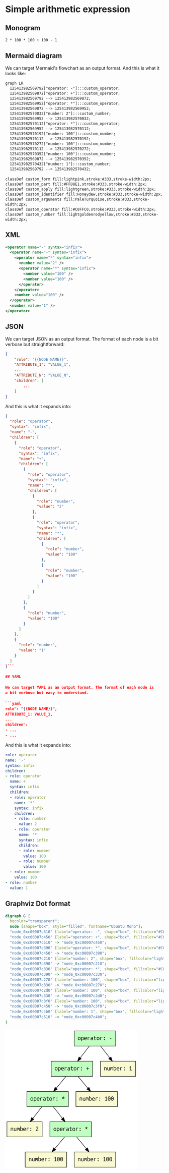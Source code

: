 # Simple arithmetic expression

## Monogram

```txt
2 * 100 * 100 + 100 - 1
```

## Mermaid diagram

We can target Mermaid's flowchart as an output format. 
And this is what it looks like:

```mermaid
graph LR
  125413982569792["operator: -"]:::custom_operator;
  125413982569872["operator: +"]:::custom_operator;
  125413982569792 --> 125413982569872;
  125413982569952["operator: *"]:::custom_operator;
  125413982569872 --> 125413982569952;
  125413982570032["number: 2"]:::custom_number;
  125413982569952 --> 125413982570032;
  125413982570112["operator: *"]:::custom_operator;
  125413982569952 --> 125413982570112;
  125413982570192["number: 100"]:::custom_number;
  125413982570112 --> 125413982570192;
  125413982570272["number: 100"]:::custom_number;
  125413982570112 --> 125413982570272;
  125413982570352["number: 100"]:::custom_number;
  125413982569872 --> 125413982570352;
  125413982570432["number: 1"]:::custom_number;
  125413982569792 --> 125413982570432;

classDef custom_form fill:lightpink,stroke:#333,stroke-width:2px;
classDef custom_part fill:#FFD8E1,stroke:#333,stroke-width:2px;
classDef custom_apply fill:lightgreen,stroke:#333,stroke-width:2px;
classDef custom_identifier fill:Honeydew,stroke:#333,stroke-width:2px;
classDef custom_arguments fill:PaleTurquoise,stroke:#333,stroke-width:2px;
classDef custom_operator fill:#C0FFC0,stroke:#333,stroke-width:2px;
classDef custom_number fill:lightgoldenrodyellow,stroke:#333,stroke-width:2px;

```

## XML

```xml
<operator name="-" syntax="infix">
  <operator name="+" syntax="infix">
    <operator name="*" syntax="infix">
      <number value="2" />
      <operator name="*" syntax="infix">
        <number value="100" />
        <number value="100" />
      </operator>
    </operator>
    <number value="100" />
  </operator>
  <number value="1" />
</operator>
```

## JSON

We can target JSON as an output format. The format of each node is
a bit verbose but straightforward:

```json
{
    "role": "{{NODE NAME}}",
    "ATTRIBUTE_1": "VALUE_1", 
    ... 
    "ATTRIBUTE_N": "VALUE_N",
    "children": [ 
        ...
    ]
}
```

And this is what it expands into:

```json
{
  "role": "operator",
  "syntax": "infix",
  "name": "-",
  "children": [
    {
      "role": "operator",
      "syntax": "infix",
      "name": "+",
      "children": [
        {
          "role": "operator",
          "syntax": "infix",
          "name": "*",
          "children": [
            {
              "role": "number",
              "value": "2"
            },
            {
              "role": "operator",
              "syntax": "infix",
              "name": "*",
              "children": [
                {
                  "role": "number",
                  "value": "100"
                },
                {
                  "role": "number",
                  "value": "100"
                }
              ]
            }
          ]
        },
        {
          "role": "number",
          "value": "100"
        }
      ]
    },
    {
      "role": "number",
      "value": "1"
    }
  ]
}```

## YAML

We can target YAML as an output format. The format of each node is
a bit verbose but easy to understand.

```yaml
role": "{{NODE NAME}}",
ATTRIBUTE_1: VALUE_1,
...
children": 
- ...
- ...
```

And this is what it expands into:


```yaml
role: operator
name: '-'
syntax: infix
children:
- role: operator
  name: +
  syntax: infix
  children:
  - role: operator
    name: '*'
    syntax: infix
    children:
    - role: number
      value: 2
    - role: operator
      name: '*'
      syntax: infix
      children:
      - role: number
        value: 100
      - role: number
        value: 100
  - role: number
    value: 100
- role: number
  value: 1

```

## Graphviz Dot format

```dot
digraph G {
  bgcolor="transparent";
  node [shape="box", style="filled", fontname="Ubuntu Mono"];
  "node_0xc00007c510" [label="operator: -", shape="box", fillcolor="#C0FFC0"];
  "node_0xc00007c450" [label="operator: +", shape="box", fillcolor="#C0FFC0"];
  "node_0xc00007c510" -> "node_0xc00007c450";
  "node_0xc00007c390" [label="operator: *", shape="box", fillcolor="#C0FFC0"];
  "node_0xc00007c450" -> "node_0xc00007c390";
  "node_0xc00007c210" [label="number: 2", shape="box", fillcolor="lightgoldenrodyellow"];
  "node_0xc00007c390" -> "node_0xc00007c210";
  "node_0xc00007c330" [label="operator: *", shape="box", fillcolor="#C0FFC0"];
  "node_0xc00007c390" -> "node_0xc00007c330";
  "node_0xc00007c270" [label="number: 100", shape="box", fillcolor="lightgoldenrodyellow"];
  "node_0xc00007c330" -> "node_0xc00007c270";
  "node_0xc00007c2d0" [label="number: 100", shape="box", fillcolor="lightgoldenrodyellow"];
  "node_0xc00007c330" -> "node_0xc00007c2d0";
  "node_0xc00007c3f0" [label="number: 100", shape="box", fillcolor="lightgoldenrodyellow"];
  "node_0xc00007c450" -> "node_0xc00007c3f0";
  "node_0xc00007c4b0" [label="number: 1", shape="box", fillcolor="lightgoldenrodyellow"];
  "node_0xc00007c510" -> "node_0xc00007c4b0";
}
```

![Image generated for example](images/arithmetic.png)
